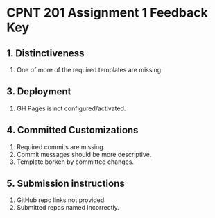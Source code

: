# CPNT 201 Assignment 1 Feedback Key
## 1. Distinctiveness
1. One of more of the required templates are missing.

## 3. Deployment
1. GH Pages is not configured/activated.

## 4. Committed Customizations
1. Required commits are missing.
2. Commit messages should be more descriptive.
3. Template borken by committed changes.

## 5. Submission instructions
1. GitHub repo links not provided.
2. Submitted repos named incorrectly.